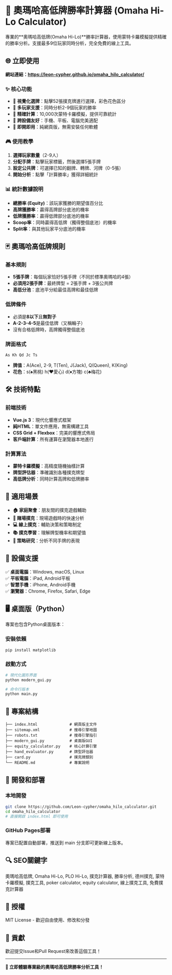 # 🎯 奧瑪哈高低牌勝率計算器 (Omaha Hi-Lo Calculator)

專業的**奧瑪哈高低牌(Omaha Hi-Lo)**勝率計算器，使用蒙特卡羅模擬提供精確的勝率分析。支援最多9位玩家同時分析，完全免費的線上工具。

## 🌐 **立即使用**

**網站連結：https://leon-cypher.github.io/omaha_hilo_calculator/**

### ✨ **核心功能**
- 🎴 **視覺化選牌**：點擊52張撲克牌進行選擇，彩色花色區分
- 👥 **多玩家支援**：同時分析2-9個玩家的勝率
- 🎲 **精確計算**：10,000次蒙特卡羅模擬，提供可靠統計
- 📱 **跨設備友好**：手機、平板、電腦完美適配
- 🚀 **即開即用**：純網頁版，無需安裝任何軟體

### 🎮 **使用教學**
1. **選擇玩家數量**（2-9人）
2. **分配手牌**：點擊玩家標籤，然後選擇5張手牌
3. **設定公共牌**：可選擇已知的翻牌、轉牌、河牌（0-5張）
4. **開始分析**：點擊「計算勝率」獲得詳細統計

### 📊 **統計數據說明**
- **總勝率 (Equity)**：該玩家獲勝的期望值百分比
- **高牌獲勝率**：贏得高牌部分底池的機率
- **低牌獲勝率**：贏得低牌部分底池的機率
- **Scoop率**：同時贏得高低牌（獨得整個底池）的機率
- **Split率**：與其他玩家平分底池的機率

## 🃏 **奧瑪哈高低牌規則**

### **基本規則**
- **5張手牌**：每個玩家恰好5張手牌（不同於標準奧瑪哈的4張）
- **必須用2張手牌**：最終牌型 = 2張手牌 + 3張公共牌
- **高低分池**：底池平分給最佳高牌和最佳低牌

### **低牌條件**
- 必須是**8以下**且**無對子**
- **A-2-3-4-5**是最佳低牌（又稱輪子）
- 沒有合格低牌時，高牌獨得整個底池

### **牌面格式**
```
As Kh Qd Jc Ts
```
- **牌值**：A(Ace), 2-9, T(Ten), J(Jack), Q(Queen), K(King)
- **花色**：s(♠黑桃) h(♥愛心) d(♦方塊) c(♣梅花)

## 🛠️ **技術特點**

### **前端技術**
- **Vue.js 3**：現代化響應式框架
- **純HTML**：單文件應用，無需構建工具
- **CSS Grid + Flexbox**：完美的響應式佈局
- **客戶端計算**：所有運算在瀏覽器本地進行

### **計算算法**
- **蒙特卡羅模擬**：高精度隨機抽樣計算
- **牌型評估器**：準確識別各種撲克牌型
- **高低牌分析**：同時計算高牌和低牌勝率

## 🎯 **適用場景**

- **🏠 家庭聚會**：朋友間的撲克遊戲輔助
- **🎰 賭場撲克**：現場遊戲時的快速分析
- **💻 線上撲克**：輔助決策和策略制定
- **📚 撲克學習**：理解牌型機率和期望值
- **🧮 策略研究**：分析不同手牌的表現

## 📱 **設備支援**

✅ **桌面電腦**：Windows, macOS, Linux  
✅ **平板電腦**：iPad, Android平板  
✅ **智慧手機**：iPhone, Android手機  
✅ **瀏覽器**：Chrome, Firefox, Safari, Edge

## 🖥️ **桌面版（Python）**

專案也包含Python桌面版本：

### 安裝依賴
```bash
pip install matplotlib
```

### 啟動方式
```bash
# 現代化圖形界面
python modern_gui.py

# 命令行版本
python main.py
```

## 📁 **專案結構**

```
├── index.html              # 網頁版主文件
├── sitemap.xml             # 搜尋引擎地圖
├── robots.txt              # 搜尋引擎指引
├── modern_gui.py           # 桌面版GUI
├── equity_calculator.py    # 核心計算引擎
├── hand_evaluator.py       # 牌型評估器
├── card.py                 # 撲克牌類別
└── README.md               # 專案說明
```

## 🚀 **開發和部署**

### 本地開發
```bash
git clone https://github.com/Leon-cypher/omaha_hilo_calculator.git
cd omaha_hilo_calculator
# 直接開啟 index.html 即可使用
```

### GitHub Pages部署
專案已配置自動部署，推送到 main 分支即可更新線上版本。

## 🔍 **SEO關鍵字**

奧瑪哈高低牌, Omaha Hi-Lo, PLO Hi-Lo, 撲克計算器, 勝率分析, 德州撲克, 蒙特卡羅模擬, 撲克工具, poker calculator, equity calculator, 線上撲克工具, 免費撲克計算器

## 📄 **授權**

MIT License - 歡迎自由使用、修改和分發

## 🤝 **貢獻**

歡迎提交Issue和Pull Request來改善這個工具！

---

**🎊 立即體驗專業級的奧瑪哈高低牌勝率分析工具！**